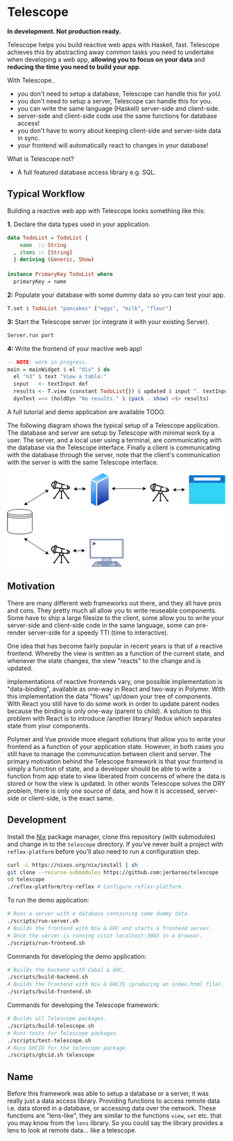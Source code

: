 # Telescope

**In development. Not production ready.**

Telescope helps you build reactive web apps with Haskell, fast. Telescope
achieves this by abstracting away common tasks you need to undertake when
developing a web app, **allowing you to focus on your data** and **reducing the
time you need to build your app**.

With Telescope..
- you don't need to setup a database, Telescope can handle this for yoU.
- you don't need to setup a server, Telescope can handle this for you.
- you can write the same language (Haskell) server-side and client-side.
- server-side and client-side code use the same functions for database access!
- you don't have to worry about keeping client-side and server-side data in sync.
- your frontend will automatically react to changes in your database!

What is Telescope not?
- A full featured database access library e.g. SQL.

## Typical Workflow

Building a reactive web app with Telescope looks something like this:

**1.** Declare the data types used in your application.

``` haskell
data TodoList = TodoList {
    name  :: String
  , items :: [String]
  } deriving (Generic, Show)

instance PrimaryKey TodoList where
  primaryKey = name
```

**2:** Populate your database with some dummy data so you can test your app.

``` haskell
T.set $ TodoList "pancakes" ["eggs", "milk", "flour"]
```

**3:** Start the Telescope server (or integrate it with your existing Server).

``` haskell
Server.run port
```

**4:** Write the frontend of your reactive web app!

``` haskell
-- NOTE: work in progress.
main = mainWidget $ el "div" $ do
  el "h3" $ text "View a table:"
  input   <- textInput def
  results <- T.view (constant TodoList{}) $ updated $ input ^. textInput_value
  dynText =<< (holdDyn "No results." $ (pack . show) <$> results)
```

A full tutorial and demo application are available TODO.
<!-- TODO: links to reflex-platform and other doc in demo/README.md -->

The following diagram shows the typical setup of a Telescope application. The
database and server are setup by Telescope with minimal work by a user. The
server, and a local user using a terminal, are communicating with the database
via the Telescope interface. Finally a client is communicating with the database
through the server, note that the client's communication with the server is with
the same Telescope interface.

<p align="center">
  <img src="diagram/diagram.png" />
</p>

## Motivation

There are many different web frameworks out there, and they all have pros and
cons. They pretty much all allow you to write reuseable components. Some have to
ship a large filesize to the client, some allow you to write your server-side
and client-side code in the same language, some can pre-render server-side for
a speedy TTI (time to interactive).

One idea that has become fairly popular in recent years is that of a reactive
frontend. Whereby the view is written as a function of the current state, and
whenever the state changes, the view "reacts" to the change and is updated.

Implementations of reactive frontends vary, one possible implementation is
"data-binding", available as one-way in React and two-way in Polymer. With this
implementation the data "flows" up/down your tree of components. With React you
still have to do some work in order to update parent nodes because the binding
is only one-way (parent to child). A solution to this problem with React is to
introduce /another library/ Redux which separates state from your components.

Polymer and Vue provide more elegant solutions that allow you to write your
frontend as a function of your application state. However, in both cases you
still have to manage the communication between client and server. The primary
motivation behind the Telescope framework is that your frontend is simply a
function of state, and a developer should be able to write a function from app
state to view liberated from concerns of where the data is stored or how the
view is updated. In other words Telescope solves the DRY problem, there is only
one source of data, and how it is accessed, server-side or client-side, is the
exact same.

<!-- TODO: Add comparison table between popular frameworks. -->

## Development

Install the [Nix](https://nixos.org/download.html) package manager, clone this
repository (with submodules) and change in to the `telescope` directory. If
you’ve never built a project with `reflex-platform` before you'll also need to
run a configuration step.

``` bash
curl -L https://nixos.org/nix/install | sh
git clone --recurse-submodules https://github.com:jerbaroo/telescope
cd telescope
./reflex-platform/try-reflex # Configure reflex-platform.
```

To run the demo application:

``` bash
# Runs a server with a database containing some dummy data.
./scripts/run-server.sh
# Builds the frontend with Nix & GHC and starts a frontend server.
# Once the server is running visit localhost:3003 in a browser.
./scripts/run-frontend.sh
```

Commands for developing the demo application:

``` bash
# Builds the backend with Cabal & GHC.
./scripts/build-backend.sh
# Builds the frontend with Nix & GHCJS (producing an index.html file).
./scripts/build-frontend.sh
```

Commands for developing the Telescope framework:

``` bash
# Builds all Telescope packages.
./scripts/build-telescope.sh
# Runs tests for Telescope packages.
./scripts/test-telescope.sh
# Runs GHCID for the telescope package.
./scripts/ghcid.sh telescope
```

## Name

Before this framework was able to setup a database or a server, it was really
just a data access library. Providing functions to access remote data i.e. data
stored in a database, or accessing data over the network. These functions are
"lens-like", they are similar to the functions `view`, `set` etc. that you may
know from the `lens` library. So you could say the library provides a lens to
look at remote data... like a telescope.
